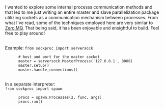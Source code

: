 <html>
<head>
</head>
<body>
<p>I wanted to explore some internal processs communication methods and that led to me just writing an entire master and slave parallelization package utilizing sockets as a communication mechanism between processes.  From what I've read, some of the techniques employed here are very similar to <a href="https://github.com/zeromq/pyzmq">Zero MQ</a>.  That being said, it has been enjoyable and ensightful to build.  Feel free to play around!</p>

<br>
<label>Example:
<code>from sockproc import serversock<br>
      # host and port for the master socket
      master = serversock.MasterProcess('127.0.0.1', 8000)
      master.setup()
      master.handle_connections()
</code>
<br>
<p>In a separate interpreter:
<br>
<code>from sockproc import spawn<br>
      procs = spawn.Processes(2, func, args)
      procs.run()
</code>
</body>
</html>
